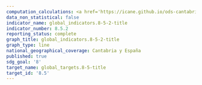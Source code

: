 ```yaml
---
computation_calculations: <a href='https://icane.github.io/ods-cantabria/assets/pdf/8.5.2.0.pdf' target='_blank'>Tasa de desempleo</a><br><a href='https://icane.github.io/ods-cantabria/assets/pdf/8.5.2.1.pdf' target='_blank'>Tasa de desempleo de las personas entre 16 y 64 años con discapacidad</a><br><a href='https://icane.github.io/ods-cantabria/assets/pdf/8.5.2.2.pdf' target='_blank'>Tasa de desempleo de los hombres</a><br><a href='https://icane.github.io/ods-cantabria/assets/pdf/8.5.2.3.pdf' target='_blank'>Tasa de desempleo de las mujeres</a><br><a href='https://icane.github.io/ods-cantabria/assets/pdf/8.5.2.4.pdf' target='_blank'>Tasa de desempleo de las personas entre 16 y 64 años sin discapacidad</a><br><a href='https://icane.github.io/ods-cantabria/assets/pdf/8.5.2.5.pdf' target='_blank'>Tasa de desempleo de las personas entre 16 y 64 años</a><br><a href='https://icane.github.io/ods-cantabria/assets/pdf/8.5.2.7.pdf' target='_blank'>Tasa de desempleo de larga duración de las personas entre 16 y 74 años</a><br><a href='https://icane.github.io/ods-cantabria/assets/pdf/8.5.2.8.pdf' target='_blank'>Tasa de empleo de las personas entre 20 y 64 años</a><br><a href='https://icane.github.io/ods-cantabria/assets/pdf/8.5.2.9_1.pdf' target='_blank'>Brecha de género en el empleo de las personas entre 20 y 64 años</a><br><a href='https://icane.github.io/ods-cantabria/assets/pdf/8.5.2.9_2.pdf' target='_blank'>Brecha de género en el empleo a tiempo parcial de las personas entre 20 y 64 años</a><br><a href='https://icane.github.io/ods-cantabria/assets/pdf/8.5.2.9_3.pdf' target='_blank'>Brecha de género en el empleo temporal de las personas entre 20 y 64 años</a><br><a href='https://icane.github.io/ods-cantabria/assets/pdf/8.5.2.9_4.pdf' target='_blank'>Brecha de género en el empleo a tiempo parcial por subempleo de las personas entre 20 y 64 años</a>
data_non_statistical: false
indicator_name: global_indicators.8-5-2-title
indicator_number: 8.5.2
reporting_status: complete
graph_title: global_indicators.8-5-2-title
graph_type: line
national_geographical_coverage: Cantabria y España
published: true
sdg_goal: '8'
target_name: global_targets.8-5-title
target_id: '8.5'
---
```

